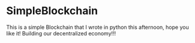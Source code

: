 # SimpleBlockchain
This is a simple Blockchain that I wrote in python this afternoon, hope you like it! Building our decentralized economy!!!
